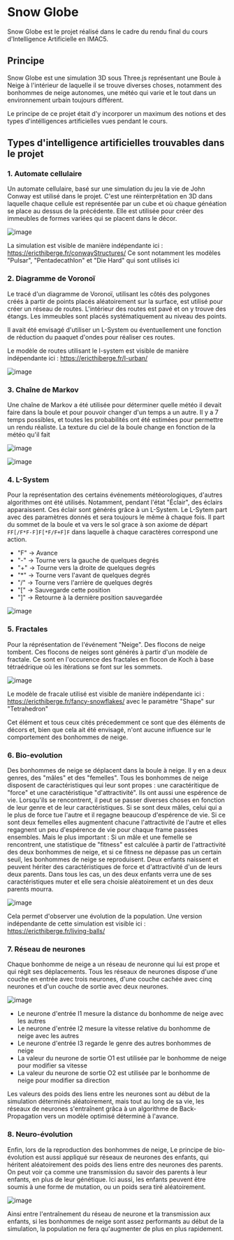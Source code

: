 # Snow Globe

Snow Globe est le projet réalisé dans le cadre du rendu final du cours d'Intelligence Artificielle en IMAC5. 

## Principe

Snow Globe est une simulation 3D sous Three.js représentant une Boule à Neige à l'intérieur de laquelle il se trouve diverses choses, notamment des bonhommes de neige autonomes, une météo qui varie et le tout dans un environnement urbain toujours différent. 

Le principe de ce projet était d'y incorporer un maximum des notions et des types d'intélligences artificielles vues pendant le cours.

## Types d'intelligence artificielles trouvables dans le projet

### 1. Automate cellulaire

Un automate cellulaire, basé sur une simulation du jeu la vie de John Conway est utilisé dans le projet. C'est une réinterprêtation en 3D dans laquelle chaque cellule est représentée par un cube et où chaque généation se place au dessus de la précédente. Elle est utilisée pour créer des immeubles de formes variées qui se placent dans le décor. 

![image](https://github.com/DANLCARTON/snow-globe/assets/78015609/78494b99-ed6d-46b9-98be-5a91b5fca4fa)

La simulation est visible de manière indépendante ici : https://ericthiberge.fr/conwayStructures/ Ce sont notamment les modèles "Pulsar", "Pentadecathlon" et "Die Hard" qui sont utilisés ici

### 2. Diagramme de Voronoï

Le tracé d'un diagramme de Voronoï, utilisant les côtés des polygones créés à partir de points placés aléatoirement sur la surface, est utilisé pour créer un réseau de routes. L'intérieur des routes est pavé et on y trouve des étangs. Les immeubles sont placés systématiquement au niveau des points. 

Il avait été envisagé d'utiliser un L-System ou éventuellement une fonction de réduction du paaquet d'ondes pour réaliser ces routes. 

Le modèle de routes utilisant le l-system est visible de manière indépendante ici : https://ericthiberge.fr/l-urban/

![image](https://github.com/DANLCARTON/snow-globe/assets/78015609/228c86e4-0ebd-49db-aa7a-ce0026073b4a)

### 3. Chaîne de Markov

Une chaîne de Markov a été utilisée pour déterminer quelle météo il devait faire dans la boule et pour pouvoir changer d'un temps a un autre. Il y a 7 temps possibles, et toutes les probabilités ont été estimées pour permettre un rendu réaliste. La texture du ciel de la boule change en fonction de la météo qu'il fait

![image](https://github.com/DANLCARTON/snow-globe/assets/78015609/d8e60fa7-ab50-4f4a-bf39-162e22e4e17c)

![image](https://github.com/DANLCARTON/snow-globe/assets/78015609/fe89814d-f0ad-48c1-9960-781290d1fb5b)

### 4. L-System

Pour la représentation des certains événements météorologiques, d'autres algorithmes ont été utilisés. Notamment, pendant l'état "Éclair", des éclairs apparaissent. Ces éclair sont générés grâce à un L-System. Le L-Sytem part avec des paramètres donnés et sera toujours le même à chaque fois. Il part du sommet de la boule et va vers le sol grace à son axiome de départ `FF[/F*F-F]F[*F/F+F]F` dans laquelle à chaque caractères correspond une action. 

- "F" → Avance
- "-" → Tourne vers la gauche de quelques degrés
- "+" → Tourne vers la droite de quelques degrés
- "*" → Tourne vers l'avant de quelques degrés
- "/" → Tourne vers l'arrière de quelques degrés
- "[" → Sauvegarde cette position
- "]" → Retourne à la dernière position sauvegardée

![image](https://github.com/DANLCARTON/snow-globe/assets/78015609/c89e6b17-4461-417b-9568-76bc7a672a22)

### 5. Fractales

Pour la réprésentation de l'événement "Neige". Des flocons de neige tombent. Ces flocons de neiges sont générés à partir d'un modèle de fractale. Ce sont en l'occurence des fractales en flocon de Koch à base tétraédrique où les itérations se font sur les sommets. 

![image](https://github.com/DANLCARTON/snow-globe/assets/78015609/01fac700-8379-4c8a-86ac-166dce1d05f3)


Le modèle de fracale utilisé est visible de manière indépendante ici : https://ericthiberge.fr/fancy-snowflakes/ avec le paramètre "Shape" sur "Tetrahedron"

Cet élément et tous ceux cités précedemment ce sont que des éléments de décors et, bien que cela ait été envisagé, n'ont aucune influence sur le comportement des bonhommes de neige.

### 6. Bio-evolution

Des bonhommes de neige se déplacent dans la boule à neige. Il y en a deux genres, des "mâles" et des "femelles". Tous les bonhommes de neige disposent de caractéristiques qui leur sont propes : une caractéritique de "force" et une caractéristique "d'attractivité". Ils ont aussi une espérence de vie. Lorsqu'ils se rencontrent, il peut se passer diverses choses en fonction de leur genre et de leur caractéristiques. Si se sont deux mâles, celui qui a le plus de force tue l'autre et il regagne beaucoup d'espérence de vie. Si ce sont deux femelles elles augmentent chacune l'attractivité de l'autre et elles regagnent un peu d'espérence de vie pour chaque frame passées ensembles. Mais le plus important : Si un mâle et une femelle se rencontrent, une statistique de "fitness" est calculée à partir de l'attractivité des deux bonhommes de neige, et si ce fitness ne dépasse pas un certain seuil, les bonhommes de neige se reproduisent. Deux enfants naissent et peuvent hériter des caractéristiques de force et d'attractivité d'un de leurs deux parents. Dans tous les cas, un des deux enfants verra une de ses caractéristiques muter et elle sera choisie aléatoirement et un des deux parents mourra. 

![image](https://github.com/DANLCARTON/snow-globe/assets/78015609/4db8f25c-63a9-4aca-9843-a1bb759a0ac4)


Cela permet d'observer une évolution de la population. Une version indépendante de cette simulation est visible ici : https://ericthiberge.fr/living-balls/ 

### 7. Réseau de neurones

Chaque bonhomme de neige a un réseau de neuronne qui lui est prope et qui régit ses déplacements. Tous les réseaux de neurones dispose d'une couche en entrée avec trois neurones, d'une couche cachée avec cinq neurones et d'un couche de sortie avec deux neurones. 

![image](https://github.com/DANLCARTON/snow-globe/assets/78015609/a6978fe5-455f-47df-a78c-e00b7e58385a)

- Le neurone d'entrée I1 mesure la distance du bonhomme de neige avec les autres
- Le neurone d'entrée I2 mesure la vitesse relative du bonhomme de neige avec les autres
- Le neurone d'entrée I3 regarde le genre des autres bonhommes de neige
- La valeur du neurone de sortie O1 est utilisée par le bonhomme de neige pour modifier sa vitesse
- La valeur du neurone de sortie O2 est utilisée par le bonhomme de neige pour modifier sa direction

Les valeurs des poids des liens entre les neurones sont au début de la simulation déterminés aléatoirement, mais tout au long de sa vie, les réseaux de neurones s'entraînent grâca à un algorithme de Back-Propagation vers un modèle optimisé déterminé à l'avance. 

### 8. Neuro-évolution

Enfin, lors de la reproduction des bonhommes de neige, Le principe de bio-évolution est aussi appliqué sur réseaux de neurones des enfants, qui héritent aléatoirement des poids des liens entre des neurones des parents. On peut voir ça comme une transmission du savoir des parents à leur enfants, en plus de leur génétique. Ici aussi, les enfants peuvent être soumis à une forme de mutation, ou un poids sera tiré aléatoirement. 

![image](https://github.com/DANLCARTON/snow-globe/assets/78015609/241e28cc-9860-4b31-bdc7-912f1962a921)

Ainsi entre l'entraînement du réseau de neurone et la transmission aux enfants, si les bonhommes de neige sont assez performants au début de la simulation, la population ne fera qu'augmenter de plus en plus rapidement. 
